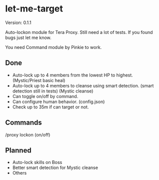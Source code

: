 # let-me-target

Version: 0.1.1

Auto-lockon module for Tera Proxy.
Still need a lot of tests.
If you found bugs just let me know.

You need Command module by Pinkie to work.

## Done
 * Auto-lock up to 4 members from the lowest HP to highest. (Mystic/Priest basic heal)
 * Auto-lock up to 4 members to cleanse using smart detection. (smart detection still in tests) (Mystic cleanse)
 * Can toggle on/off by command.
 * Can configure human behavior. (config.json)
 * Check up to 35m if can target or not.

 ## Commands
 /proxy lockon (on/off)

 ## Planned
 * Auto-lock skills on Boss
 * Better smart detection for Mystic cleanse
 * Others
